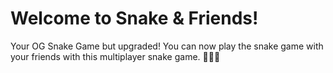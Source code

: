 # Welcome to Snake & Friends!

Your OG Snake Game but upgraded! You can now play the snake game with your friends with this multiplayer snake game. 🐍🐍🐍
